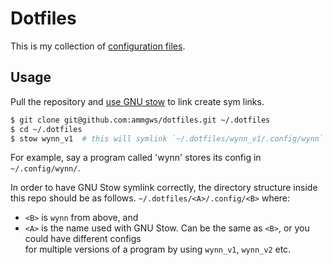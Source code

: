 Dotfiles
========

This is my collection of [configuration files](http://dotfiles.github.io/).

Usage
-----

Pull the repository and [use GNU stow](https://alexpearce.me/2016/02/managing-dotfiles-with-stow/) to link create sym links.

```sh
$ git clone git@github.com:ammgws/dotfiles.git ~/.dotfiles
$ cd ~/.dotfiles
$ stow wynn_v1  # this will symlink `~/.dotfiles/wynn_v1/.config/wynn` to `~/.config/wynn/`
```

For example, say a program called 'wynn' stores its config in `~/.config/wynn/`.  

In order to have GNU Stow symlink correctly, the directory structure inside this repo should be as follows.
`~/.dotfiles/<A>/.config/<B>` where:
 - `<B>` is `wynn` from above, and  
 - `<A>` is the name used with GNU Stow. Can be the same as `<B>`, or you could have different configs  
         for multiple versions of a program by using `wynn_v1`, `wynn_v2` etc.
